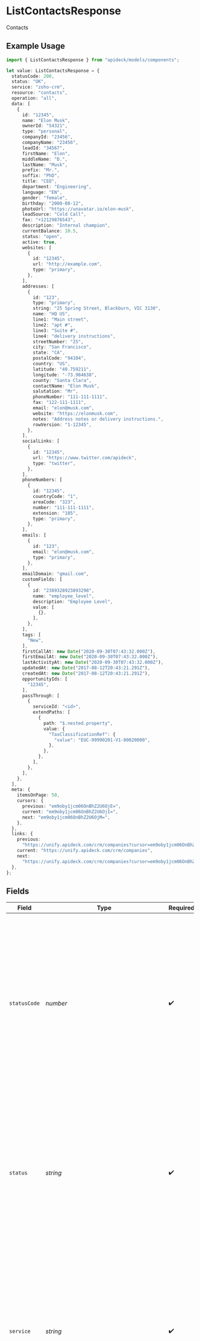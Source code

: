 # ListContactsResponse

Contacts

## Example Usage

```typescript
import { ListContactsResponse } from "apideck/models/components";

let value: ListContactsResponse = {
  statusCode: 200,
  status: "OK",
  service: "zoho-crm",
  resource: "contacts",
  operation: "all",
  data: [
    {
      id: "12345",
      name: "Elon Musk",
      ownerId: "54321",
      type: "personal",
      companyId: "23456",
      companyName: "23456",
      leadId: "34567",
      firstName: "Elon",
      middleName: "D.",
      lastName: "Musk",
      prefix: "Mr.",
      suffix: "PhD",
      title: "CEO",
      department: "Engineering",
      language: "EN",
      gender: "female",
      birthday: "2000-08-12",
      photoUrl: "https://unavatar.io/elon-musk",
      leadSource: "Cold Call",
      fax: "+12129876543",
      description: "Internal champion",
      currentBalance: 10.5,
      status: "open",
      active: true,
      websites: [
        {
          id: "12345",
          url: "http://example.com",
          type: "primary",
        },
      ],
      addresses: [
        {
          id: "123",
          type: "primary",
          string: "25 Spring Street, Blackburn, VIC 3130",
          name: "HQ US",
          line1: "Main street",
          line2: "apt #",
          line3: "Suite #",
          line4: "delivery instructions",
          streetNumber: "25",
          city: "San Francisco",
          state: "CA",
          postalCode: "94104",
          country: "US",
          latitude: "40.759211",
          longitude: "-73.984638",
          county: "Santa Clara",
          contactName: "Elon Musk",
          salutation: "Mr",
          phoneNumber: "111-111-1111",
          fax: "122-111-1111",
          email: "elon@musk.com",
          website: "https://elonmusk.com",
          notes: "Address notes or delivery instructions.",
          rowVersion: "1-12345",
        },
      ],
      socialLinks: [
        {
          id: "12345",
          url: "https://www.twitter.com/apideck",
          type: "twitter",
        },
      ],
      phoneNumbers: [
        {
          id: "12345",
          countryCode: "1",
          areaCode: "323",
          number: "111-111-1111",
          extension: "105",
          type: "primary",
        },
      ],
      emails: [
        {
          id: "123",
          email: "elon@musk.com",
          type: "primary",
        },
      ],
      emailDomain: "gmail.com",
      customFields: [
        {
          id: "2389328923893298",
          name: "employee_level",
          description: "Employee Level",
          value: [
            {},
          ],
        },
      ],
      tags: [
        "New",
      ],
      firstCallAt: new Date("2020-09-30T07:43:32.000Z"),
      firstEmailAt: new Date("2020-09-30T07:43:32.000Z"),
      lastActivityAt: new Date("2020-09-30T07:43:32.000Z"),
      updatedAt: new Date("2017-08-12T20:43:21.291Z"),
      createdAt: new Date("2017-08-12T20:43:21.291Z"),
      opportunityIds: [
        "12345",
      ],
      passThrough: [
        {
          serviceId: "<id>",
          extendPaths: [
            {
              path: "$.nested.property",
              value: {
                "TaxClassificationRef": {
                  "value": "EUC-99990201-V1-00020000",
                },
              },
            },
          ],
        },
      ],
    },
  ],
  meta: {
    itemsOnPage: 50,
    cursors: {
      previous: "em9oby1jcm06OnBhZ2U6OjE=",
      current: "em9oby1jcm06OnBhZ2U6OjI=",
      next: "em9oby1jcm06OnBhZ2U6OjM=",
    },
  },
  links: {
    previous:
      "https://unify.apideck.com/crm/companies?cursor=em9oby1jcm06OnBhZ2U6OjE%3D",
    current: "https://unify.apideck.com/crm/companies",
    next:
      "https://unify.apideck.com/crm/companies?cursor=em9oby1jcm06OnBhZ2U6OjM",
  },
};
```

## Fields

| Field                                                                                                                                                                                                                                                                                       | Type                                                                                                                                                                                                                                                                                        | Required                                                                                                                                                                                                                                                                                    | Description                                                                                                                                                                                                                                                                                 | Example                                                                                                                                                                                                                                                                                     |
| ------------------------------------------------------------------------------------------------------------------------------------------------------------------------------------------------------------------------------------------------------------------------------------------- | ------------------------------------------------------------------------------------------------------------------------------------------------------------------------------------------------------------------------------------------------------------------------------------------- | ------------------------------------------------------------------------------------------------------------------------------------------------------------------------------------------------------------------------------------------------------------------------------------------- | ------------------------------------------------------------------------------------------------------------------------------------------------------------------------------------------------------------------------------------------------------------------------------------------- | ------------------------------------------------------------------------------------------------------------------------------------------------------------------------------------------------------------------------------------------------------------------------------------------- |
| `statusCode`                                                                                                                                                                                                                                                                                | *number*                                                                                                                                                                                                                                                                                    | :heavy_check_mark:                                                                                                                                                                                                                                                                          | The HTTP response status code indicating the result of the API request. This integer value helps determine if the request was successful (e.g., 200 for success) or if there was an error (e.g., 404 for not found). It is crucial for error handling and debugging in client applications. | 200                                                                                                                                                                                                                                                                                         |
| `status`                                                                                                                                                                                                                                                                                    | *string*                                                                                                                                                                                                                                                                                    | :heavy_check_mark:                                                                                                                                                                                                                                                                          | A textual representation of the HTTP response status, such as 'OK' for a successful request or 'Not Found' for an error. This string provides a human-readable explanation of the status code, aiding in understanding the outcome of the API call.                                         | OK                                                                                                                                                                                                                                                                                          |
| `service`                                                                                                                                                                                                                                                                                   | *string*                                                                                                                                                                                                                                                                                    | :heavy_check_mark:                                                                                                                                                                                                                                                                          | The Apideck ID of the service provider from which the contact data is retrieved. This string uniquely identifies the CRM service being accessed, ensuring that the data is sourced from the correct provider within the Apideck ecosystem.                                                  | zoho-crm                                                                                                                                                                                                                                                                                    |
| `resource`                                                                                                                                                                                                                                                                                  | *string*                                                                                                                                                                                                                                                                                    | :heavy_check_mark:                                                                                                                                                                                                                                                                          | The name of the unified API resource being accessed, in this case, 'contacts'. This string indicates the type of data returned by the API, helping developers understand the context and structure of the response data.                                                                    | contacts                                                                                                                                                                                                                                                                                    |
| `operation`                                                                                                                                                                                                                                                                                 | *string*                                                                                                                                                                                                                                                                                    | :heavy_check_mark:                                                                                                                                                                                                                                                                          | The specific operation performed by the API, such as 'retrieve' for fetching contact data. This string helps developers identify the action taken by the API, ensuring clarity in the response's purpose and context.                                                                       | all                                                                                                                                                                                                                                                                                         |
| `data`                                                                                                                                                                                                                                                                                      | [components.ListContactsResponseData](../../models/components/listcontactsresponsedata.md)[]                                                                                                                                                                                                | :heavy_check_mark:                                                                                                                                                                                                                                                                          | An array containing the list of contact objects retrieved from the CRM. Each object within the array represents a single contact with its associated details, facilitating the handling and integration of contact data across various CRM systems.                                         |                                                                                                                                                                                                                                                                                             |
| `meta`                                                                                                                                                                                                                                                                                      | [components.ListContactsResponseMeta](../../models/components/listcontactsresponsemeta.md)                                                                                                                                                                                                  | :heavy_minus_sign:                                                                                                                                                                                                                                                                          | An object containing metadata about the response, such as pagination details or processing information. This helps in understanding the context and scope of the returned data.                                                                                                             |                                                                                                                                                                                                                                                                                             |
| `links`                                                                                                                                                                                                                                                                                     | [components.ListContactsResponseLinks](../../models/components/listcontactsresponselinks.md)                                                                                                                                                                                                | :heavy_minus_sign:                                                                                                                                                                                                                                                                          | This object contains hyperlinks for navigating between pages of contact results. It provides direct links to previous and next pages, enhancing user experience by simplifying page transitions in the API response.                                                                        |                                                                                                                                                                                                                                                                                             |